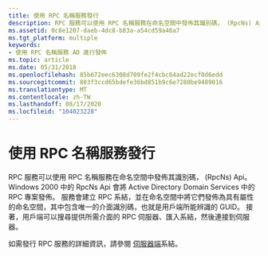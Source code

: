 ```yaml
---
title: 使用 RPC 名稱服務發行
description: RPC 服務可以使用 RPC 名稱服務在命名空間中發佈其識別碼， (RpcNs) Api。
ms.assetid: 0c8e1207-daeb-4dc8-b83a-a54cd59a46a7
ms.tgt_platform: multiple
keywords:
- 使用 RPC 名稱服務 AD 進行發佈
ms.topic: article
ms.date: 05/31/2018
ms.openlocfilehash: 85b672eec6308d709fe2f4cbc64ad22ecf0d6edd
ms.sourcegitcommit: 803f3ccd65bdefe36bd851b9c6e7280be9489016
ms.translationtype: MT
ms.contentlocale: zh-TW
ms.lasthandoff: 08/17/2020
ms.locfileid: "104023228"
---
```

# <a name="publishing-with-the-rpc-name-service"></a>使用 RPC 名稱服務發行

RPC 服務可以使用 RPC 名稱服務在命名空間中發佈其識別碼， (RpcNs) Api。 Windows 2000 中的 RpcNs Api 會將 Active Directory Domain Services 中的 RPC 專案發佈。 服務會建立 RPC 系結，並在命名空間中將它們發佈為具有屬性的命名空間，其中包含唯一的介面識別碼，也就是用戶端所能辨識的 GUID。 接著，用戶端可以搜尋提供所需介面的 RPC 伺服器、匯入系結，然後連接到伺服器。

如需發行 RPC 服務的詳細資訊，請參閱 [伺服器端](/windows/desktop/Rpc/server-side-binding)系結。

 

 